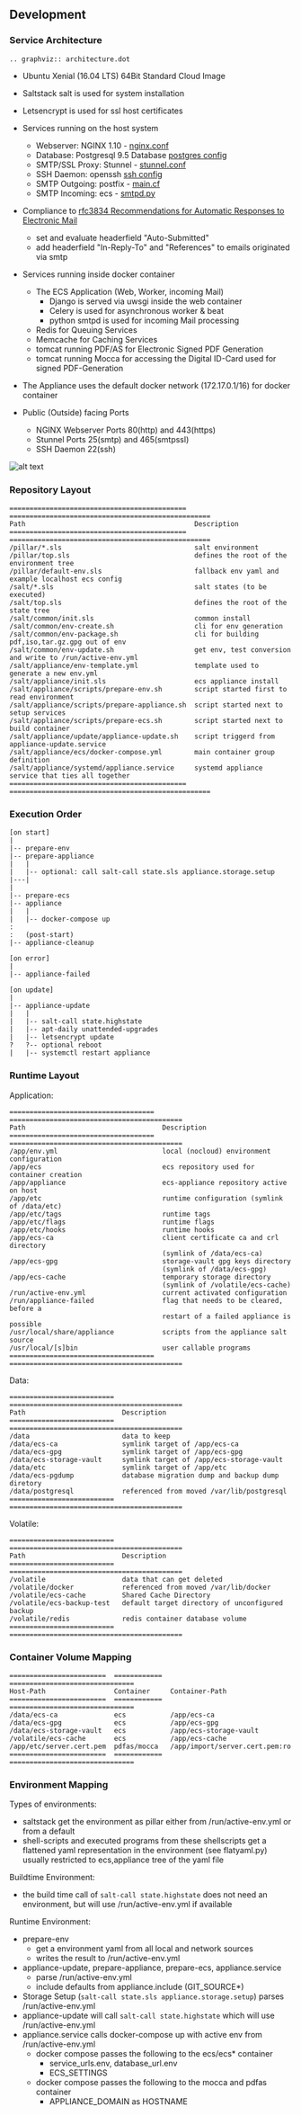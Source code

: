 ## Development

### Service Architecture

```eval_rst
.. graphviz:: architecture.dot

```

+ Ubuntu Xenial (16.04 LTS) 64Bit Standard Cloud Image

+ Saltstack salt is used for system installation

+ Letsencrypt is used for ssl host certificates

+ Services running on the host system
    + Webserver: NGINX 1.10 - [nginx.conf](https://github.com/ecs-org/ecs-appliance/blob/master/salt/appliance/nginx/nginx.conf)
    + Database: Postgresql 9.5 Database [postgres config](https://github.com/ecs-org/ecs-appliance/tree/master/salt/appliance/postgresql)
    + SMTP/SSL Proxy: Stunnel - [stunnel.conf](https://github.com/ecs-org/ecs-appliance/blob/master/salt/appliance/stunnel/stunnel.conf)
    + SSH Daemon: openssh [ssh config](https://github.com/ecs-org/ecs-appliance/tree/master/salt/ssh)
    + SMTP Outgoing: postfix - [main.cf](https://github.com/ecs-org/ecs-appliance/blob/master/salt/appliance/postfix/main.cf)
    + SMTP Incoming: ecs - [smtpd.py](https://github.com/ecs-org/ecs/blob/master/ecs/communication/smtpd.py)

+ Compliance to [rfc3834 Recommendations for Automatic Responses to Electronic Mail](https://tools.ietf.org/html/rfc3834)
    + set and evaluate headerfield "Auto-Submitted"
    + add headerfield "In-Reply-To" and "References" to emails originated via smtp

+ Services running inside docker container
    + The ECS Application (Web, Worker, incoming Mail)
        + Django is served via uwsgi inside the web container
        + Celery is used for asynchronous worker & beat
        + python smtpd is used for incoming Mail processing
    + Redis for Queuing Services
    + Memcache for Caching Services
    + tomcat running PDF/AS for Electronic Signed PDF Generation
    + tomcat running Mocca for accessing the Digital ID-Card used for signed PDF-Generation


+ The Appliance uses the default docker network (172.17.0.1/16) for docker container

+ Public (Outside) facing Ports
    + NGINX Webserver Ports 80(http) and 443(https)
    + Stunnel Ports 25(smtp) and 465(smtpssl)
    + SSH Daemon 22(ssh)

![alt text](network.svg.png "Appliance Network Layout")


### Repository Layout

```eval_rst
============================================  ==================================================
Path                                          Description
============================================  ==================================================
/pillar/*.sls                                 salt environment
/pillar/top.sls                               defines the root of the environment tree
/pillar/default-env.sls                       fallback env yaml and example localhost ecs config
/salt/*.sls                                   salt states (to be executed)
/salt/top.sls                                 defines the root of the state tree
/salt/common/init.sls                         common install
/salt/common/env-create.sh                    cli for env generation
/salt/common/env-package.sh                   cli for building pdf,iso,tar.gz.gpg out of env
/salt/common/env-update.sh                    get env, test conversion and write to /run/active-env.yml
/salt/appliance/env-template.yml              template used to generate a new env.yml
/salt/appliance/init.sls                      ecs appliance install
/salt/appliance/scripts/prepare-env.sh        script started first to read environment
/salt/appliance/scripts/prepare-appliance.sh  script started next to setup services
/salt/appliance/scripts/prepare-ecs.sh        script started next to build container
/salt/appliance/update/appliance-update.sh    script triggerd from appliance-update.service
/salt/appliance/ecs/docker-compose.yml        main container group definition
/salt/appliance/systemd/appliance.service     systemd appliance service that ties all together
============================================  ==================================================
```

### Execution Order

```
[on start]
|
|-- prepare-env
|-- prepare-appliance
|   |
|   |-- optional: call salt-call state.sls appliance.storage.setup
|---|
|
|-- prepare-ecs
|-- appliance
|   |
|   |-- docker-compose up
:
:   (post-start)
|-- appliance-cleanup

[on error]
|
|-- appliance-failed

[on update]
|
|-- appliance-update
|   |
|   |-- salt-call state.highstate
|   |-- apt-daily unattended-upgrades
|   |-- letsencrypt update
?   ?-- optional reboot
|   |-- systemctl restart appliance
```

### Runtime Layout

Application:

```eval_rst
====================================  ===========================================
Path                                  Description
====================================  ===========================================
/app/env.yml                          local (nocloud) environment configuration
/app/ecs                              ecs repository used for container creation
/app/appliance                        ecs-appliance repository active on host
/app/etc                              runtime configuration (symlink of /data/etc)
/app/etc/tags                         runtime tags
/app/etc/flags                        runtime flags
/app/etc/hooks                        runtime hooks
/app/ecs-ca                           client certificate ca and crl directory
                                      (symlink of /data/ecs-ca)
/app/ecs-gpg                          storage-vault gpg keys directory
                                      (symlink of /data/ecs-gpg)
/app/ecs-cache                        temporary storage directory
                                      (symlink of /volatile/ecs-cache)
/run/active-env.yml                   current activated configuration
/run/appliance-failed                 flag that needs to be cleared, before a
                                      restart of a failed appliance is possible
/usr/local/share/appliance            scripts from the appliance salt source
/usr/local/[s]bin                     user callable programs
====================================  ===========================================
```

Data:

```eval_rst
==========================  ===========================================
Path                        Description
==========================  ===========================================
/data                       data to keep
/data/ecs-ca                symlink target of /app/ecs-ca
/data/ecs-gpg               symlink target of /app/ecs-gpg
/data/ecs-storage-vault     symlink target of /app/ecs-storage-vault
/data/etc                   symlink target of /app/etc
/data/ecs-pgdump            database migration dump and backup dump diretory
/data/postgresql            referenced from moved /var/lib/postgresql
==========================  ===========================================
```

Volatile:

```eval_rst
==========================  ===========================================
Path                        Description
==========================  ===========================================
/volatile                   data that can get deleted
/volatile/docker            referenced from moved /var/lib/docker
/volatile/ecs-cache         Shared Cache Directory
/volatile/ecs-backup-test   default target directory of unconfigured backup
/volatile/redis             redis container database volume
==========================  ===========================================
```

### Container Volume Mapping

```eval_rst
========================  ============  ===============================
Host-Path                 Container     Container-Path
========================  ============  ===============================
/data/ecs-ca              ecs           /app/ecs-ca
/data/ecs-gpg             ecs           /app/ecs-gpg
/data/ecs-storage-vault   ecs           /app/ecs-storage-vault
/volatile/ecs-cache       ecs           /app/ecs-cache
/app/etc/server.cert.pem  pdfas/mocca   /app/import/server.cert.pem:ro
========================  ============  ===============================
```

### Environment Mapping

Types of environments:
+ saltstack get the environment as pillar either from /run/active-env.yml or from a default
+ shell-scripts and executed programs from these shellscripts get a flattened yaml representation in the environment (see flatyaml.py) usually restricted to ecs,appliance tree of the yaml file

Buildtime Environment:
+ the build time call of `salt-call state.highstate` does not need an environment,
but will use /run/active-env.yml if available

Runtime Environment:
+ prepare-env
    + get a environment yaml from all local and network sources
    + writes the result to /run/active-env.yml
+ appliance-update, prepare-appliance, prepare-ecs, appliance.service
    + parse /run/active-env.yml
    + include defaults from appliance.include (GIT_SOURCE*)
+ Storage Setup (`salt-call state.sls appliance.storage.setup`) parses /run/active-env.yml
+ appliance-update will call `salt-call state.highstate` which will use /run/active-env.yml
+ appliance.service calls docker-compose up with active env from /run/active-env.yml
    + docker compose passes the following to the ecs/ecs* container
        + service_urls.env, database_url.env
        + ECS_SETTINGS
    + docker compose passes the following to the mocca and pdfas container
        + APPLIANCE_DOMAIN as HOSTNAME
